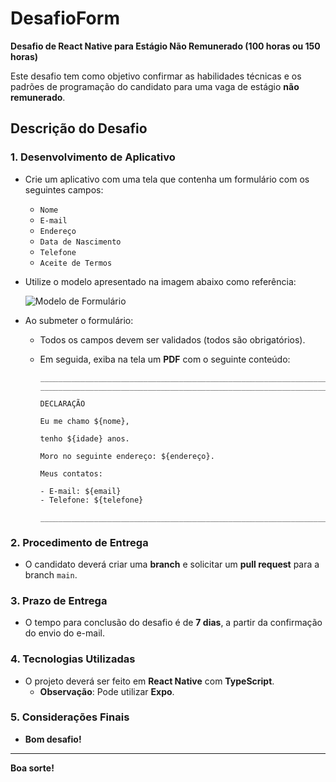 # DesafioForm

**Desafio de React Native para Estágio Não Remunerado (100 horas ou 150 horas)**

Este desafio tem como objetivo confirmar as habilidades técnicas e os padrões de programação do candidato para uma vaga de estágio **não remunerado**.

## Descrição do Desafio

### 1. Desenvolvimento de Aplicativo

- Crie um aplicativo com uma tela que contenha um formulário com os seguintes campos:

  - `Nome`
  - `E-mail`
  - `Endereço`
  - `Data de Nascimento`
  - `Telefone`
  - `Aceite de Termos`

- Utilize o modelo apresentado na imagem abaixo como referência:

  ![Modelo de Formulário](https://github.com/Criative-Inc/desafioForm/assets/3332972/fa9c60fc-71f7-4de9-9013-67b82b865ef9)

- Ao submeter o formulário:
  - Todos os campos devem ser validados (todos são obrigatórios).
  - Em seguida, exiba na tela um **PDF** com o seguinte conteúdo:

    ```plaintext
    ________________________________________________________________________________________________________________
    ________________________________________________________________________________________________________________

    DECLARAÇÃO

    Eu me chamo ${nome},

    tenho ${idade} anos.

    Moro no seguinte endereço: ${endereço}.

    Meus contatos:

    - E-mail: ${email}
    - Telefone: ${telefone}

    _______________________________________________________________________________________________________________
    ```

### 2. Procedimento de Entrega

- O candidato deverá criar uma **branch** e solicitar um **pull request** para a branch `main`.

### 3. Prazo de Entrega

- O tempo para conclusão do desafio é de **7 dias**, a partir da confirmação do envio do e-mail.

### 4. Tecnologias Utilizadas

- O projeto deverá ser feito em **React Native** com **TypeScript**.
  - **Observação**: Pode utilizar **Expo**.

### 5. Considerações Finais

- **Bom desafio!**

---

**Boa sorte!**
